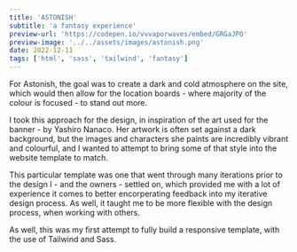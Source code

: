 ```yaml
---
title: 'ASTONISH'
subtitle: 'a fantasy experience'
preview-url: 'https://codepen.io/vvvaporwaves/embed/GRGaJPO'
preview-image: '../../assets/images/astonish.png'
date: 2022-12-11
tags: ['html', 'sass', 'tailwind', 'fantasy']
---
```


<div class="section">

 For Astonish, the goal was to create a dark and cold atmosphere on the site, which would then allow for the location boards - where majority of the colour is focused - to stand out more.

I took this approach for the design, in inspiration of the art used for the banner - by Yashiro Nanaco. Her artwork is often set against a dark background, but the images and characters she paints are incredibly vibrant and colourful, and I wanted to attempt to bring some of that style into the website template to match.

This particular template was one that went through many iterations prior to the design I - and the owners - settled on, which provided me with a lot of experience it comes to better encorperating feedback into my iterative design process. As well, it taught me to be more flexible with the design process, when working with others.

As well, this was my first attempt to fully build a responsive template, with the use of Tailwind and Sass.

</div>